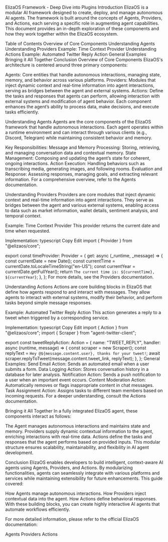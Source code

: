 ElizaOS Framework - Deep Dive into Plugins
Introduction
ElizaOS is a modular AI framework designed to create, deploy, and manage autonomous AI agents. The framework is built around the concepts of Agents, Providers, and Actions, each serving a specific role in augmenting agent capabilities. This document provides an in-depth exploration of these components and how they work together within the ElizaOS ecosystem.

Table of Contents
Overview of Core Components
Understanding Agents
Understanding Providers
Example: Time Context Provider
Understanding Actions
Example: Automated Twitter Reply Action
General Examples
Bringing it All Together
Conclusion
Overview of Core Components
ElizaOS's architecture is centered around three primary components:

Agents: Core entities that handle autonomous interactions, managing state, memory, and behavior across various platforms.
Providers: Modules that inject dynamic context and real-time information into agent interactions, serving as bridges between the agent and external systems.
Actions: Define the tasks and responses that agents can perform, allowing interaction with external systems and modification of agent behavior.
Each component enhances the agent’s ability to process data, make decisions, and execute tasks efficiently.

Understanding Agents
Agents are the core components of the ElizaOS framework that handle autonomous interactions. Each agent operates within a runtime environment and can interact through various clients (e.g., Discord, Telegram) while maintaining consistent behavior and memory.

Key Responsibilities:
Message and Memory Processing: Storing, retrieving, and managing conversation data and contextual memory.
State Management: Composing and updating the agent’s state for coherent, ongoing interactions.
Action Execution: Handling behaviors such as transcribing media, generating images, and following rooms.
Evaluation and Response: Assessing responses, managing goals, and extracting relevant information.
For a comprehensive overview, refer to the Agents documentation.

Understanding Providers
Providers are core modules that inject dynamic context and real-time information into agent interactions. They serve as bridges between the agent and various external systems, enabling access to data such as market information, wallet details, sentiment analysis, and temporal context.

Example: Time Context Provider
This provider returns the current date and time when requested.

Implementation:
typescript
Copy
Edit
import { Provider } from "@elizaos/core";

export const timeProvider: Provider = {
    get: async (_runtime, _message) => {
        const currentDate = new Date();
        const currentTime = currentDate.toLocaleTimeString("en-US");
        const currentYear = currentDate.getFullYear();
        return `The current time is: ${currentTime}, ${currentYear}`;
    },
};
For more details, see the Providers documentation.

Understanding Actions
Actions are core building blocks in ElizaOS that define how agents respond to and interact with messages. They allow agents to interact with external systems, modify their behavior, and perform tasks beyond simple message responses.

Example: Automated Twitter Reply Action
This action generates a reply to a tweet when triggered by a corresponding service.

Implementation:
typescript
Copy
Edit
import { Action } from "@elizaos/core";
import { Scraper } from "agent-twitter-client";

export const tweetReplyAction: Action = {
    name: "TWEET_REPLY",
    handler: async (runtime, message) => {
        const scraper = new Scraper();
        const replyText = `Hey @${message.content.user}, thanks for your tweet!`;
        await scraper.replyToTweet(message.content.tweet_link, replyText);
    },
};
General Examples:
Send Email Action: Sends an automated email when a user submits a form.
Data Logging Action: Stores conversation history in a database for later analysis.
Notification Action: Sends a push notification to a user when an important event occurs.
Content Moderation Action: Automatically removes or flags inappropriate content in chat messages.
Task Assignment Action: Assigns tasks to different team members based on incoming requests.
For a deeper understanding, consult the Actions documentation.

Bringing it All Together
In a fully integrated ElizaOS agent, these components interact as follows:

The Agent manages autonomous interactions and maintains state and memory.
Providers supply dynamic contextual information to the agent, enriching interactions with real-time data.
Actions define the tasks and responses that the agent performs based on provided inputs.
This modular structure ensures scalability, maintainability, and flexibility in AI agent development.

Conclusion
ElizaOS enables developers to build intelligent, context-aware AI agents using Agents, Providers, and Actions. By modularizing functionalities, agents can seamlessly integrate with various platforms and services while maintaining extensibility for future enhancements. This guide covered:

How Agents manage autonomous interactions.
How Providers inject contextual data into the agent.
How Actions define behavioral responses.
With these building blocks, you can create highly interactive AI agents that automate workflows efficiently.

For more detailed information, please refer to the official ElizaOS documentation:

Agents
Providers
Actions
